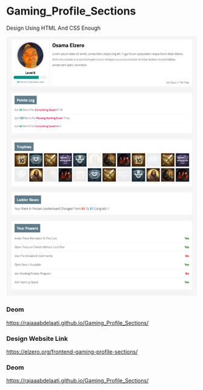 # Gaming_Profile_Sections
Design Using HTML And CSS Enough

![Design preview for the Gaming_Profile_Sections Challenge](./images/Design.png)

### Deom 
https://rajaaabdelaati.github.io/Gaming_Profile_Sections/

### Design Website Link 
https://elzero.org/frontend-gaming-profile-sections/

### Deom 
https://rajaaabdelaati.github.io/Gaming_Profile_Sections/
